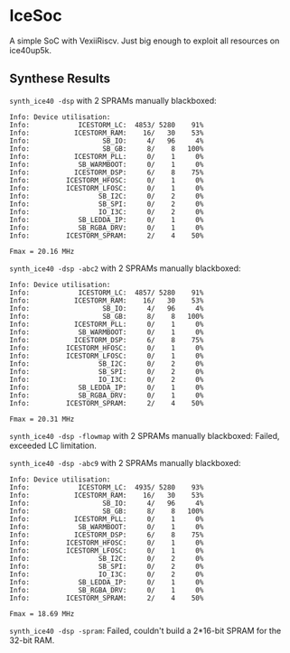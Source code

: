 # IceSoc

A simple SoC with VexiiRiscv. 
Just big enough to exploit all resources on ice40up5k.

## Synthese Results
`synth_ice40 -dsp` with 2 SPRAMs manually blackboxed:
```
Info: Device utilisation:
Info: 	         ICESTORM_LC:  4853/ 5280    91%
Info: 	        ICESTORM_RAM:    16/   30    53%
Info: 	               SB_IO:     4/   96     4%
Info: 	               SB_GB:     8/    8   100%
Info: 	        ICESTORM_PLL:     0/    1     0%
Info: 	         SB_WARMBOOT:     0/    1     0%
Info: 	        ICESTORM_DSP:     6/    8    75%
Info: 	      ICESTORM_HFOSC:     0/    1     0%
Info: 	      ICESTORM_LFOSC:     0/    1     0%
Info: 	              SB_I2C:     0/    2     0%
Info: 	              SB_SPI:     0/    2     0%
Info: 	              IO_I3C:     0/    2     0%
Info: 	         SB_LEDDA_IP:     0/    1     0%
Info: 	         SB_RGBA_DRV:     0/    1     0%
Info: 	      ICESTORM_SPRAM:     2/    4    50%

Fmax = 20.16 MHz
```

`synth_ice40 -dsp -abc2` with 2 SPRAMs manually blackboxed:
```
Info: Device utilisation:
Info: 	         ICESTORM_LC:  4857/ 5280    91%
Info: 	        ICESTORM_RAM:    16/   30    53%
Info: 	               SB_IO:     4/   96     4%
Info: 	               SB_GB:     8/    8   100%
Info: 	        ICESTORM_PLL:     0/    1     0%
Info: 	         SB_WARMBOOT:     0/    1     0%
Info: 	        ICESTORM_DSP:     6/    8    75%
Info: 	      ICESTORM_HFOSC:     0/    1     0%
Info: 	      ICESTORM_LFOSC:     0/    1     0%
Info: 	              SB_I2C:     0/    2     0%
Info: 	              SB_SPI:     0/    2     0%
Info: 	              IO_I3C:     0/    2     0%
Info: 	         SB_LEDDA_IP:     0/    1     0%
Info: 	         SB_RGBA_DRV:     0/    1     0%
Info: 	      ICESTORM_SPRAM:     2/    4    50%

Fmax = 20.31 MHz
```

`synth_ice40 -dsp -flowmap` with 2 SPRAMs manually blackboxed: Failed, exceeded LC limitation.

`synth_ice40 -dsp -abc9` with 2 SPRAMs manually blackboxed:
```
Info: Device utilisation:
Info: 	         ICESTORM_LC:  4935/ 5280    93%
Info: 	        ICESTORM_RAM:    16/   30    53%
Info: 	               SB_IO:     4/   96     4%
Info: 	               SB_GB:     8/    8   100%
Info: 	        ICESTORM_PLL:     0/    1     0%
Info: 	         SB_WARMBOOT:     0/    1     0%
Info: 	        ICESTORM_DSP:     6/    8    75%
Info: 	      ICESTORM_HFOSC:     0/    1     0%
Info: 	      ICESTORM_LFOSC:     0/    1     0%
Info: 	              SB_I2C:     0/    2     0%
Info: 	              SB_SPI:     0/    2     0%
Info: 	              IO_I3C:     0/    2     0%
Info: 	         SB_LEDDA_IP:     0/    1     0%
Info: 	         SB_RGBA_DRV:     0/    1     0%
Info: 	      ICESTORM_SPRAM:     2/    4    50%

Fmax = 18.69 MHz
```

`synth_ice40 -dsp -spram`: Failed, couldn't build a 2*16-bit SPRAM for the 32-bit RAM.

